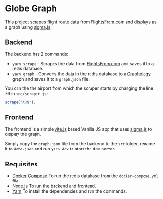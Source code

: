 # Globe Graph

This project scrapes flight route data from [FlightsFrom.com](https://www.flightsfrom.com/) and displays as a graph using [sigma.js](http://sigmajs.org/).

## Backend

The backend has 2 commands:

- `yarn scrape` - Scrapes the data from [FlightsFrom.com](https://www.flightsfrom.com/) and saves it to a redis database.
- `yarn graph` - Converts the data in the redis database to a [Graphology](https://graphology.github.io/) graph and saves it to a `graph.json` file.

You can the the airport from which the scraper starts by changing the line 76 in `src/scraper.js`:

```js
scrape("ARN");
```

## Frontend

The frontend is a simple [vite.js](https://vitejs.dev/) based Vanilla JS app that uses [sigma.js](http://sigmajs.org/) to display the graph.

Simply copy the `graph.json` file from the backend to the `src` folder, rename it to `data.json` and run `yarn dev` to start the dev server.

## Requisites

- [Docker Compose](https://docs.docker.com/compose/install/) To run the redis database from the `docker-compose.yml` file.
- [Node.js](https://nodejs.org/en/) To run the backend and frontend.
- [Yarn](https://yarnpkg.com/) To install the dependencies and run the commands.
